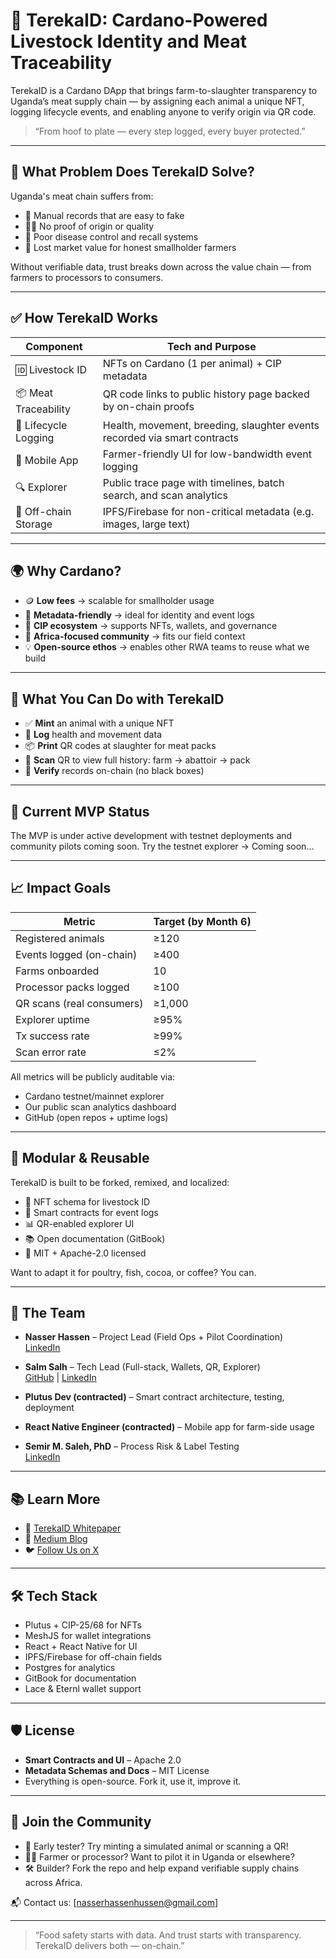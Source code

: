 # 🐄 TerekaID: Cardano-Powered Livestock Identity and Meat Traceability

TerekaID is a Cardano DApp that brings farm-to-slaughter transparency to Uganda’s meat supply chain — by assigning each animal a unique NFT, logging lifecycle events, and enabling anyone to verify origin via QR code.

> “From hoof to plate — every step logged, every buyer protected.”

---

## 🚩 What Problem Does TerekaID Solve?

Uganda's meat chain suffers from:

- 📝 Manual records that are easy to fake
- 🤷‍♂️ No proof of origin or quality
- 🦠 Poor disease control and recall systems
- 💸 Lost market value for honest smallholder farmers

Without verifiable data, trust breaks down across the value chain — from farmers to processors to consumers.

---

## ✅ How TerekaID Works

| Component            | Tech and Purpose                                                                 |
|----------------------|--------------------------------------------------------------------------------|
| 🆔 Livestock ID       | NFTs on Cardano (1 per animal) + CIP metadata                                  |
| 📦 Meat Traceability | QR code links to public history page backed by on-chain proofs                |
| 🐄 Lifecycle Logging  | Health, movement, breeding, slaughter events recorded via smart contracts     |
| 📱 Mobile App         | Farmer-friendly UI for low-bandwidth event logging                            |
| 🔍 Explorer           | Public trace page with timelines, batch search, and scan analytics            |
| 🧠 Off-chain Storage  | IPFS/Firebase for non-critical metadata (e.g. images, large text)              |

---

## 🌍 Why Cardano?

- 🪙 **Low fees** → scalable for smallholder usage
- 🧾 **Metadata-friendly** → ideal for identity and event logs
- 🔗 **CIP ecosystem** → supports NFTs, wallets, and governance
- 🤝 **Africa-focused community** → fits our field context
- 💡 **Open-source ethos** → enables other RWA teams to reuse what we build

---

## 🔄 What You Can Do with TerekaID

- ✅ **Mint** an animal with a unique NFT
- 📲 **Log** health and movement data
- 📦 **Print** QR codes at slaughter for meat packs
- 📸 **Scan** QR to view full history: farm → abattoir → pack
- 🔎 **Verify** records on-chain (no black boxes)

---

## 🧪 Current MVP Status

The MVP is under active development with testnet deployments and community pilots coming soon.
Try the testnet explorer → Coming soon...

---

## 📈 Impact Goals

| Metric                        | Target (by Month 6) |
|------------------------------|---------------------|
| Registered animals           | ≥120                |
| Events logged (on-chain)     | ≥400                |
| Farms onboarded              | 10                  |
| Processor packs logged       | ≥100                |
| QR scans (real consumers)    | ≥1,000              |
| Explorer uptime              | ≥95%                |
| Tx success rate              | ≥99%                |
| Scan error rate              | ≤2%                 |

All metrics will be publicly auditable via:
- Cardano testnet/mainnet explorer
- Our public scan analytics dashboard
- GitHub (open repos + uptime logs)

---

## 🧩 Modular & Reusable

TerekaID is built to be forked, remixed, and localized:

- 🧬 NFT schema for livestock ID
- 🔐 Smart contracts for event logs
- 📊 QR-enabled explorer UI
- 📚 Open documentation (GitBook)
- 🤝 MIT + Apache-2.0 licensed

Want to adapt it for poultry, fish, cocoa, or coffee? You can.

---

## 👥 The Team

- **Nasser Hassen** – Project Lead (Field Ops + Pilot Coordination)  
  [LinkedIn](https://www.linkedin.com/in/nasser-hassen-6856502a5/)

- **Salm Salh** – Tech Lead (Full-stack, Wallets, QR, Explorer)  
  [GitHub](https://github.com/salmsam1) | [LinkedIn](https://www.linkedin.com/in/salm-salh-90b1b427b/)

- **Plutus Dev (contracted)** – Smart contract architecture, testing, deployment

- **React Native Engineer (contracted)** – Mobile app for farm-side usage

- **Semir M. Saleh, PhD** – Process Risk & Label Testing  
  [LinkedIn](https://www.linkedin.com/in/semir-m-saleh-m-sc-6a9a6b11a/)

---

## 📚 Learn More

- 📄 [TerekaID Whitepaper](https://docs.google.com/document/d/1yR2yzOuo3L3Yj59SEPTC2pg_BygzP8Pvl2y4K2oRmwo/)
- 🧠 [Medium Blog](https://medium.com/@TerekaID)
- 🐦 [Follow Us on X](https://x.com/TerekaId)

---

## 🛠 Tech Stack

- Plutus + CIP-25/68 for NFTs
- MeshJS for wallet integrations
- React + React Native for UI
- IPFS/Firebase for off-chain fields
- Postgres for analytics
- GitBook for documentation
- Lace & Eternl wallet support

---

## 🛡 License

- **Smart Contracts and UI** – Apache 2.0
- **Metadata Schemas and Docs** – MIT License
- Everything is open-source. Fork it, use it, improve it.

---

## 🤝 Join the Community

- 🐣 Early tester? Try minting a simulated animal or scanning a QR!
- 🧑‍🌾 Farmer or processor? Want to pilot it in Uganda or elsewhere?
- 🛠 Builder? Fork the repo and help expand verifiable supply chains across Africa.

📬 Contact us: [nasserhassenhussen@gmail.com]

---

> “Food safety starts with data. And trust starts with transparency. TerekaID delivers both — on-chain.”


